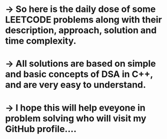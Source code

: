 # -> So here is the daily dose of some LEETCODE problems along with   their description, approach, solution and time complexity.
# -> All solutions are based on simple and basic concepts of DSA in   C++, and are very easy to understand.
# -> I hope this will help eveyone in problem solving who will visit my   GitHub profile....
